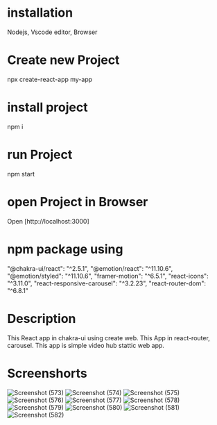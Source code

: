# installation 
Nodejs, Vscode editor, Browser
# Create new Project
npx create-react-app my-app
# install project
npm i
# run Project
npm start
# open Project in Browser
Open [http://localhost:3000]
# npm package using
"@chakra-ui/react": "^2.5.1",
"@emotion/react": "^11.10.6",
"@emotion/styled": "^11.10.6",
"framer-motion": "^6.5.1",
"react-icons": "^3.11.0",
"react-responsive-carousel": "^3.2.23",
"react-router-dom": "^6.8.1"
# Description 
This React app in chakra-ui using create web. This App in react-router, carousel. This app is simple video hub stattic web app.

# Screenshorts

![Screenshot (573)](https://user-images.githubusercontent.com/93989396/221401329-b5b176c2-8ac5-4132-9e48-8f699f30586e.png)
![Screenshot (574)](https://user-images.githubusercontent.com/93989396/221401331-89927cce-c7c0-4229-88ec-2126d9cec331.png)
![Screenshot (575)](https://user-images.githubusercontent.com/93989396/221401334-da830ce0-39c7-4c2b-aaa6-6745422b5fa6.png)
![Screenshot (576)](https://user-images.githubusercontent.com/93989396/221401339-2df56535-7964-43b3-9ae8-6d4be7061d2a.png)
![Screenshot (577)](https://user-images.githubusercontent.com/93989396/221401346-f0e16fc8-d58b-4fba-87f7-6c28e9d460b7.png)
![Screenshot (578)](https://user-images.githubusercontent.com/93989396/221401350-e83ae8ce-bdb2-483e-b3af-68409830bdbc.png)
![Screenshot (579)](https://user-images.githubusercontent.com/93989396/221401353-9c1b97c8-3e09-4c45-96c6-3d5b96607876.png)
![Screenshot (580)](https://user-images.githubusercontent.com/93989396/221401356-a2a68da1-c039-410a-b6ed-684941159706.png)
![Screenshot (581)](https://user-images.githubusercontent.com/93989396/221401357-b5ed48dc-e370-472d-aaeb-6673c9d16a35.png)
![Screenshot (582)](https://user-images.githubusercontent.com/93989396/221401358-0617ab0d-9748-431c-a1f1-6609ba63ae88.png)
